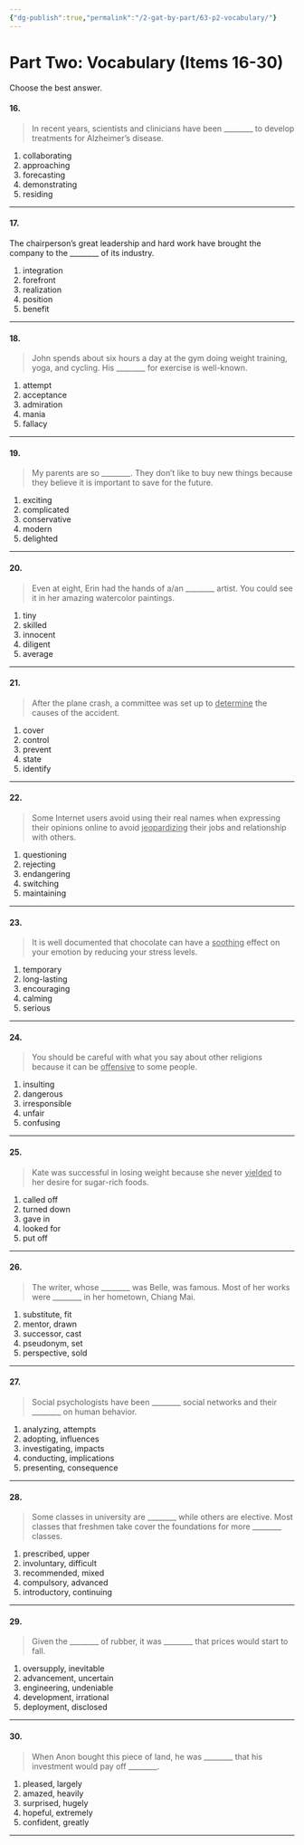 ```yaml
---
{"dg-publish":true,"permalink":"/2-gat-by-part/63-p2-vocabulary/"}
---
```


# Part Two: Vocabulary (Items 16-30)
Choose the best answer.

#### 16. 
> In recent years, scientists and clinicians have been \_\_\_\_\_\_\_\_ to develop treatments for Alzheimer’s disease.
1. collaborating
2. approaching
3. forecasting
4. demonstrating
5. residing

---
#### 17.
The chairperson’s great leadership and hard work have brought the company to
the \_\_\_\_\_\_\_\_ of its industry.
1. integration
2. forefront
3. realization
4. position
5. benefit

---
#### 18.
> John spends about six hours a day at the gym doing weight training, yoga, and cycling. His \_\_\_\_\_\_\_\_ for exercise is well-known.
1. attempt
2. acceptance
3. admiration
4. mania
5. fallacy

---
#### 19.
> My parents are so \_\_\_\_\_\_\_\_. They don’t like to buy new things because they believe it is important to save for the future.
1. exciting
2. complicated
3. conservative
4. modern
5. delighted

---
#### 20.
> Even at eight, Erin had the hands of a/an \_\_\_\_\_\_\_\_ artist. You could see it in her amazing watercolor paintings.
1. tiny
2. skilled
3. innocent
4. diligent
5. average

---
#### 21.
> After the plane crash, a committee was set up to <u>determine</u> the causes of the accident.
1. cover
2. control
3. prevent
4. state
5. identify

---
#### 22.
> Some Internet users avoid using their real names when expressing their opinions online to avoid <u>jeopardizing</u> their jobs and relationship with others.
1. questioning
2. rejecting
3. endangering
4. switching
5. maintaining

---
#### 23.
> It is well documented that chocolate can have a <u>soothing</u> effect on your emotion by reducing your stress levels.
1. temporary
2. long-lasting
3. encouraging
4. calming
5. serious

---
#### 24.
> You should be careful with what you say about other religions because it can be <u>offensive</u> to some people.
1. insulting
2. dangerous
3. irresponsible
4. unfair
5. confusing

---
#### 25.
> Kate was successful in losing weight because she never <u>yielded</u> to her desire for sugar-rich foods.
1. called off
2. turned down
3. gave in
4. looked for
5. put off

---
#### 26.
> The writer, whose \_\_\_\_\_\_\_\_ was Belle, was famous. Most of her works were \_\_\_\_\_\_\_\_ in her hometown, Chiang Mai.
1. substitute, fit
2. mentor, drawn
3. successor, cast
4. pseudonym, set
5. perspective, sold

---
#### 27.
> Social psychologists have been \_\_\_\_\_\_\_\_ social networks and their \_\_\_\_\_\_\_\_ on human behavior.
1. analyzing, attempts
2. adopting, influences
3. investigating, impacts
4. conducting, implications
5. presenting, consequence

---
#### 28.
> Some classes in university are \_\_\_\_\_\_\_\_ while others are elective. Most classes that freshmen take cover the foundations for more \_\_\_\_\_\_\_\_ classes.
1. prescribed, upper
2. involuntary, difficult
3. recommended, mixed
4. compulsory, advanced
5. introductory, continuing

---
#### 29.
> Given the \_\_\_\_\_\_\_\_ of rubber, it was \_\_\_\_\_\_\_\_ that prices would start to fall.
1. oversupply, inevitable
2. advancement, uncertain
3. engineering, undeniable
4. development, irrational
5. deployment, disclosed
---
#### 30.
> When Anon bought this piece of land, he was \_\_\_\_\_\_\_\_ that his investment would pay off \_\_\_\_\_\_\_\_.
1. pleased, largely
2. amazed, heavily
3. surprised, hugely
4. hopeful, extremely
5. confident, greatly

---